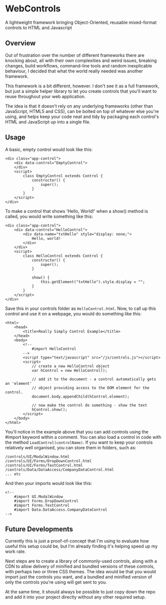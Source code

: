 # WebControls
A lightweight framework bringing Object-Oriented, reusable mixed-format controls to HTML and Javascript

## Overview

Out of frustration over the number of different frameworks there are knocking about, all with their own complexities and weird issues, breaking changes, build workflows, command-line tools and random inexplicable behaviour, I decided that what the world really needed was another framework.

This framework is a bit different, however. I don't see it as a full framework, but just a simple helper library to let you create controls that you'll want to reuse throughout your web application.

The idea is that it doesn't rely on any underlying frameworks (other than JavaScript, HTML5 and CSS), can be bolted on top of whatever else you're using, and helps keep your code neat and tidy by packaging each control's HTML and JavaScript up into a single file.

## Usage

A basic, empty control would look like this:

```
<div class="app-control">
    <div data-control="EmptyControl">
    </div>
    <script>
        class EmptyControl extends Control {
            constructor() {
                super();
            }
        }
    </script>
</div>
```

To make a control that shows 'Hello, World!' when a show() method is called, you would write something like this:

```
<div class="app-control">
    <div data-control="HelloControl">
        <div data-name="txtHello" style="display: none;">
            Hello, world!
        </div>
    </div>
    <script>
        class HelloControl extends Control {
            constructor() {
                super();
            }

            show() {
                this.getElement("txtHello").style.display = "";
            }
        }
    </script>
</div>
```

Save this in your controls folder as `HelloControl.html`.
Now, to call up this control and use it on a webpage, you would do something like this:

```
<html>
    <head>
        <title>Really Simply Control Example</title>
    </head>
    <body>
        <!--
            #import HelloControl
        -->
        <script type="text/javascript" src="/js/controls.js"></script>
        <script>
            // create a new HelloControl object
            var hControl = new HelloControl();

            // add it to the document - a control automatically gets an 'element'
            // object providing access to the DOM element for the control.
            document.body.appendChild(hControl.element);
            
            // now make the control do something - show the text
            hControl.show();
        </script>
    </body>
</html>
```

You'll notice in the example above that you can add controls using the #import keyword within a comment. You can also load a control in code with the method `LoadControl(controlName)`. If you want to keep your controls relatively well organised, you can store them in folders, such as:

```
/controls/UI/ModalWindow.html
/controls/UI/Forms/DropDownControl.html
/controls/UI/Forms/TextControl.html
/controls/Data/DataAccess/CompanyDataControl.html
... etc
```

And then your imports would look like this:

```
<!--
    #import UI.ModalWindow
    #import Forms.DropDownControl
    #import Forms.TextControl
    #import Data.DataAccess.CompanyDataControl
-->
```

## Future Developments

Currently this is just a proof-of-concept that I'm using to evaluate how useful this setup could be, but I'm already finding it's helping speed up my work rate.

Next steps are to create a library of commonly-used controls, along with a CDN to allow delivery of minified and bundled versions of these controls, with perhaps two or three CSS themes. The idea would be that you would import just the controls you want, and a bundled and minified version of only the controls you're using will get sent to you.

At the same time, it should always be possible to just copy down the repo and add it into your project directly without any other required setup.